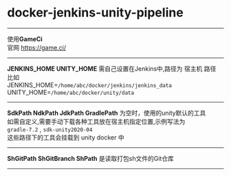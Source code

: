 # docker-jenkins-unity-pipeline

***

使用**GameCi**  
官网 <https://game.ci/>

***

**JENKINS_HOME UNITY_HOME** 需自己设置在Jenkins中,路径为 宿主机 路径  
比如  
JENKINS_HOME=`/home/abc/docker/jenkins/jenkins_data`  
UNITY_HOME=`/home/abc/docker/unity/data`  

***

**SdkPath NdkPath JdkPath GradlePath** 为空时，使用的unity默认的工具  
如需自定义,需要手动下载各种工具放在宿主机指定位置,示例写法为  
`gradle-7.2` , `sdk-unity2020-04`  
这些路径下的工具会挂载到 unity docker 中  

***

**ShGitPath ShGitBranch ShPath** 是读取打包sh文件的Git仓库

***
